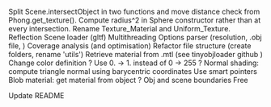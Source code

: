 Split Scene.intersectObject in two functions and move distance check from Phong.get_texture().
Compute radius^2 in Sphere constructor rather than at every intersection.
Rename Texture_Material and Uniform_Texture.
Reflection
Scene loader (gltf)
Multithreading
Options parser (resolution, .obj file, )
Coverage analysis (and optimisation)
Refactor file structure (create folders, rename 'utils')
Retrieve material from .mtl (see tinyobjloader github )
Change color definition ? Use 0. -> 1. instead of 0 -> 255 ?
Normal shading: compute triangle normal using barycentric coordinates
Use smart pointers
Blob material: get material from object ?
Obj and scene boundaries
Free

Update README